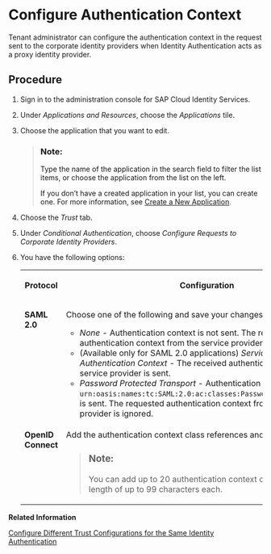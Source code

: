 <!-- loio028cee2589fd418896ae0235b0aeac40 -->

# Configure Authentication Context

Tenant administrator can configure the authentication context in the request sent to the corporate identity providers when Identity Authentication acts as a proxy identity provider.



<a name="loio028cee2589fd418896ae0235b0aeac40__steps_exl_bpk_f4b"/>

## Procedure

1.  Sign in to the administration console for SAP Cloud Identity Services.

2.  Under *Applications and Resources*, choose the *Applications* tile.

3.  Choose the application that you want to edit.

    > ### Note:  
    > Type the name of the application in the search field to filter the list items, or choose the application from the list on the left.
    > 
    > If you don’t have a created application in your list, you can create one. For more information, see [Create a New Application](create-a-new-application-0d4b255.md).

4.  Choose the *Trust* tab.

5.  Under *Conditional Authentication*, choose *Configure Requests to Corporate Identity Providers*.

6.  You have the following options:


    <table>
    <tr>
    <th valign="top">

    Protocol
    
    </th>
    <th valign="top">

    Configuration
    
    </th>
    </tr>
    <tr>
    <td valign="top">
    
    **SAML 2.0**
    
    </td>
    <td valign="top">
    
    Choose one of the following and save your changes.

    -   *None* - Authentication context is not sent. The requested authentication context from the service provider is ignored.
    -   \(Available only for SAML 2.0 applications\) *Service Provider Authentication Context* - The received authentication context from the service provider is sent.
    -   *Password Protected Transport* - Authentication context class `urn:oasis:names:tc:SAML:2.0:ac:classes:PasswordProtectedTransport` is sent. The requested authentication context from the service provider is ignored.


    
    </td>
    </tr>
    <tr>
    <td valign="top">
    
    **OpenID Connect**
    
    </td>
    <td valign="top">
    
    Add the authentication context class references and save your changes.

    > ### Note:  
    > You can add up to 20 authentication context class references with a length of up to 99 characters each.


    
    </td>
    </tr>
    </table>
    

**Related Information**  


[Configure Different Trust Configurations for the Same Identity Authentication](configure-different-trust-configurations-for-the-same-identity-authentication-ba2faa9.md "Tenant administrator can configure the issuer name in the request sent to the corporate identity providers when Identity Authentication acts as a proxy identity provider.")

